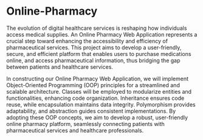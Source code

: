 # Online-Pharmacy
The evolution of digital healthcare services is reshaping how individuals access medical supplies. An Online Pharmacy Web Application represents a crucial step toward enhancing the accessibility and efficiency of pharmaceutical services. This project aims to develop a user-friendly, secure, and efficient platform that enables users to purchase medications online, and access pharmaceutical information, thus bridging the gap between patients and healthcare services.

In constructing our Online Pharmacy Web Application, we will implement Object-Oriented Programming (OOP) principles for a streamlined and scalable architecture. Classes will be employed to modularize entities and functionalities, enhancing code organization. Inheritance ensures code reuse, while encapsulation maintains data integrity. Polymorphism provides adaptability, and abstraction guides consistent implementations. By adopting these OOP concepts, we aim to develop a robust, user-friendly online pharmacy platform, seamlessly connecting patients with pharmaceutical services and healthcare professionals.
